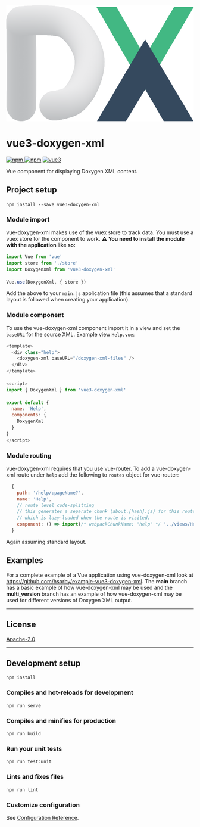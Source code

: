 ![logo](https://github.com/hsorby/vue-doxygen-xml/raw/main/docs/assetts/vue-doxygen-xml-logo.png)

# vue3-doxygen-xml

[![npm](https://img.shields.io/npm/v/vue3-doxygen-xml.svg) ![npm](https://img.shields.io/npm/dm/vue3-doxygen-xml.svg)](https://www.npmjs.com/package/vue3-doxygen-xml)
[![vue3](https://img.shields.io/badge/vue-3.x-brightgreen.svg)](https://vuejs.org/)

Vue component for displaying Doxygen XML content.

## Project setup

```
npm install --save vue3-doxygen-xml
```

### Module import

vue-doxygen-xml makes use of the vuex store to track data. You must use a vuex store for the component to work.
**⚠️ You need to install the module with the application like so:**

```javascript
import Vue from 'vue'
import store from './store'
import DoxygenXml from 'vue3-doxygen-xml'

Vue.use(DoxygenXml, { store })
```

Add the above to your `main.js` application file (this assumes that a standard layout is followed when creating your application).

### Module component

To use the vue-doxygen-xml component import it in a view and set the `baseURL` for the source XML.
Example view `Help.vue`:

```javascript
<template>
  <div class="help">
    <doxygen-xml baseURL="/doxygen-xml-files" />
  </div>
</template>

<script>
import { DoxygenXml } from 'vue3-doxygen-xml'

export default {
  name: 'Help',
  components: {
    DoxygenXml
  }
}
</script>
```

### Module routing

vue-doxygen-xml requires that you use vue-router. To add a vue-doxygen-xml route under `help` add the following to `routes` object for vue-router:

```javascript
  {
    path: '/help/:pageName?',
    name: 'Help',
    // route level code-splitting
    // this generates a separate chunk (about.[hash].js) for this route
    // which is lazy-loaded when the route is visited.
    component: () => import(/* webpackChunkName: "help" */ '../views/Help.vue')
  }
```

Again assuming standard layout.

## Examples

For a complete example of a Vue application using vue-doxygen-xml look at https://github.com/hsorby/example-vue3-doxygen-xml.
The **main** branch has a basic example of how vue-doxygen-xml may be used and the **multi_version** branch has an example of how vue-doxygen-xml may be used for different versions of Doxygen XML output.

---

## License

[Apache-2.0](https://opensource.org/licenses/Apache-2.0)

---

## Development setup

```
npm install
```

### Compiles and hot-reloads for development

```
npm run serve
```

### Compiles and minifies for production

```
npm run build
```

### Run your unit tests

```
npm run test:unit
```

### Lints and fixes files

```
npm run lint
```

### Customize configuration

See [Configuration Reference](https://cli.vuejs.org/config/).
